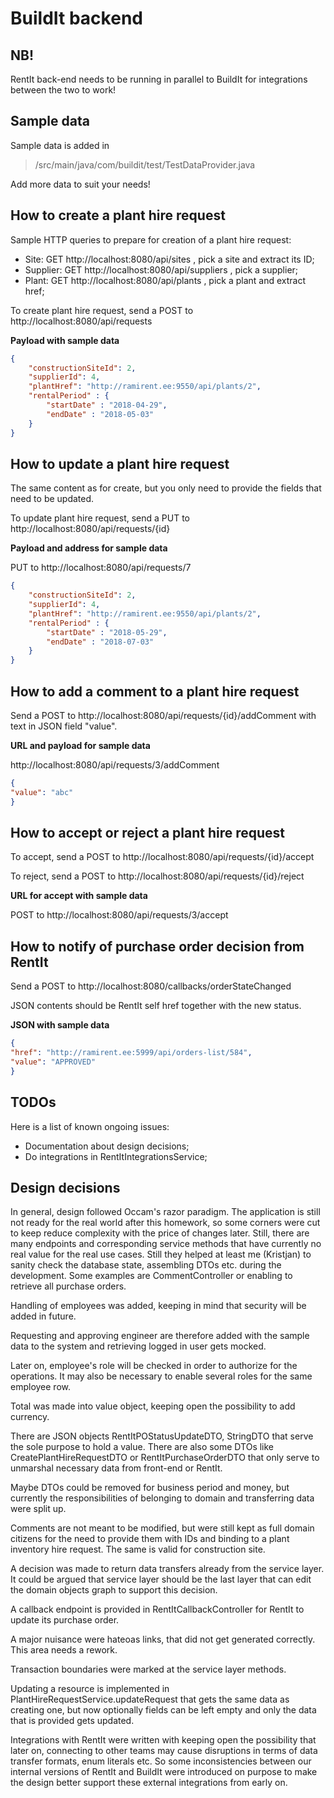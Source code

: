 BuildIt backend
============

NB!
------------
RentIt back-end needs to be running in parallel to BuildIt for integrations between the two to work!

Sample data
------------

Sample data is added in

> /src/main/java/com/buildit/test/TestDataProvider.java

Add more data to suit your needs!

How to create a plant hire request
------------

Sample HTTP queries to prepare for creation of a plant hire request:

  * Site: GET http://localhost:8080/api/sites , pick a site and extract its ID;
  * Supplier: GET http://localhost:8080/api/suppliers , pick a supplier;
  * Plant: GET http://localhost:8080/api/plants , pick a plant and extract href;

To create plant hire request, send a POST to http://localhost:8080/api/requests

**Payload with sample data**

~~~json
{
	"constructionSiteId": 2,
	"supplierId": 4,
	"plantHref": "http://ramirent.ee:9550/api/plants/2",
	"rentalPeriod" : {
	    "startDate" : "2018-04-29",
	    "endDate" : "2018-05-03"
	}
}
~~~

How to update a plant hire request
------------

The same content as for create, but you only need to provide the fields that need to be updated. 

To update plant hire request, send a PUT to http://localhost:8080/api/requests/{id}

**Payload and address for sample data**

PUT to http://localhost:8080/api/requests/7

~~~json
{
	"constructionSiteId": 2,
	"supplierId": 4,
	"plantHref": "http://ramirent.ee:9550/api/plants/2",
	"rentalPeriod" : {
	    "startDate" : "2018-05-29",
	    "endDate" : "2018-07-03"
	}
}
~~~


How to add a comment to a plant hire request
------------

Send a POST to http://localhost:8080/api/requests/{id}/addComment with text in JSON field "value".

**URL and payload for sample data**

http://localhost:8080/api/requests/3/addComment

~~~json
{
"value": "abc"
}
~~~

How to accept or reject a plant hire request
------------

To accept, send a POST to http://localhost:8080/api/requests/{id}/accept

To reject, send a POST to http://localhost:8080/api/requests/{id}/reject

**URL for accept with sample data**

POST to http://localhost:8080/api/requests/3/accept

How to notify of purchase order decision from RentIt
------------

Send a POST to http://localhost:8080/callbacks/orderStateChanged

JSON contents should be RentIt self href together with the new status.

**JSON with sample data**

~~~json
{
"href": "http://ramirent.ee:5999/api/orders-list/584",
"value": "APPROVED"
}
~~~

TODOs
------------

Here is a list of known ongoing issues:

  * Documentation about design decisions;
  * Do integrations in RentItIntegrationsService;

Design decisions
------------

In general, design followed Occam's razor paradigm. The application is still not ready for the real world after this homework, so some corners were cut to keep reduce complexity with the price of changes later. Still, there are many endpoints and corresponding service methods that have currently no real value for the real use cases. Still they helped at least me (Kristjan) to sanity check the database state, assembling DTOs etc. during the development. Some examples are CommentController or enabling to retrieve all purchase orders. 

Handling of employees was added, keeping in mind that security will be added in future.

Requesting and approving engineer are therefore added with the sample data to the system and retrieving logged in user gets mocked.

Later on, employee's role will be checked in order to authorize for the operations. It may also be necessary to enable several roles for the same employee row.

Total was made into value object, keeping open the possibility to add currency.

There are JSON objects RentItPOStatusUpdateDTO, StringDTO that serve the sole purpose to hold a value. There are also some DTOs like CreatePlantHireRequestDTO or RentItPurchaseOrderDTO that only serve to unmarshal necessary data from front-end or RentIt.

Maybe DTOs could be removed for business period and money, but currently the responsibilities of belonging to domain and transferring data were split up.

Comments are not meant to be modified, but were still kept as full domain citizens for the need to provide them with IDs and binding to a plant inventory hire request. The same is valid for construction site.
 
A decision was made to return data transfers already from the service layer. It could be argued that service layer should be the last layer that can edit the domain objects graph to support this decision.

A callback endpoint is provided in RentItCallbackController for RentIt to update its purchase order. 

A major nuisance were hateoas links, that did not get generated correctly. This area needs a rework.

Transaction boundaries were marked at the service layer methods.

Updating a resource is implemented in PlantHireRequestService.updateRequest that gets the same data as creating one, but now optionally fields can be left empty and only the data that is provided gets updated.

Integrations with RentIt were written with keeping open the possibility that later on, connecting to other teams may cause disruptions in terms of data transfer formats, enum literals etc. So some inconsistencies between our internal versions of RentIt and BuildIt were introduced on purpose to make the design better support these external integrations from early on.    